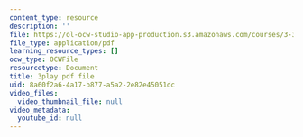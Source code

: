 ```yaml
---
content_type: resource
description: ''
file: https://ol-ocw-studio-app-production.s3.amazonaws.com/courses/3-320-atomistic-computer-modeling-of-materials-sma-5107-spring-2005/8a60f2a64a17b877a5a22e82e45051dc_zyId5iqW6Ig.pdf
file_type: application/pdf
learning_resource_types: []
ocw_type: OCWFile
resourcetype: Document
title: 3play pdf file
uid: 8a60f2a6-4a17-b877-a5a2-2e82e45051dc
video_files:
  video_thumbnail_file: null
video_metadata:
  youtube_id: null
---
```

